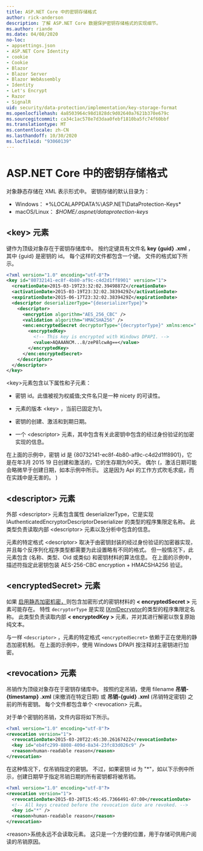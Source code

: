 ```yaml
---
title: ASP.NET Core 中的密钥存储格式
author: rick-anderson
description: 了解 ASP.NET Core 数据保护密钥存储格式的实现细节。
ms.author: riande
ms.date: 04/08/2020
no-loc:
- appsettings.json
- ASP.NET Core Identity
- cookie
- Cookie
- Blazor
- Blazor Server
- Blazor WebAssembly
- Identity
- Let's Encrypt
- Razor
- SignalR
uid: security/data-protection/implementation/key-storage-format
ms.openlocfilehash: 4a8503964c98d1828dc9d02640a7621b370e679c
ms.sourcegitcommit: ca34c1ac578e7d3daa0febf1810ba5fc74f60bbf
ms.translationtype: MT
ms.contentlocale: zh-CN
ms.lasthandoff: 10/30/2020
ms.locfileid: "93060139"
---
```

# <a name="key-storage-format-in-aspnet-core"></a>ASP.NET Core 中的密钥存储格式

<a name="data-protection-implementation-key-storage-format"></a>

对象静态存储在 XML 表示形式中。 密钥存储的默认目录为：

* Windows： *%LOCALAPPDATA%\ASP.NET\DataProtection-Keys\*
* macOS/Linux： *$HOME/.aspnet/dataprotection-keys*

## <a name="the-key-element"></a>\<key> 元素

键作为顶级对象存在于密钥存储库中。 按约定键具有文件名 **key {guid} .xml** ，其中 {guid} 是密钥的 id。 每个这样的文件都包含一个键。 文件的格式如下所示。

```xml
<?xml version="1.0" encoding="utf-8"?>
<key id="80732141-ec8f-4b80-af9c-c4d2d1ff8901" version="1">
  <creationDate>2015-03-19T23:32:02.3949887Z</creationDate>
  <activationDate>2015-03-19T23:32:02.3839429Z</activationDate>
  <expirationDate>2015-06-17T23:32:02.3839429Z</expirationDate>
  <descriptor deserializerType="{deserializerType}">
    <descriptor>
      <encryption algorithm="AES_256_CBC" />
      <validation algorithm="HMACSHA256" />
      <enc:encryptedSecret decryptorType="{decryptorType}" xmlns:enc="...">
        <encryptedKey>
          <!-- This key is encrypted with Windows DPAPI. -->
          <value>AQAAANCM...8/zeP8lcwAg==</value>
        </encryptedKey>
      </enc:encryptedSecret>
    </descriptor>
  </descriptor>
</key>
```

\<key>元素包含以下属性和子元素：

* 密钥 id。此值被视为权威值;文件名只是一种 nicety 的可读性。

* 元素的版本 \<key> ，当前已固定为1。

* 密钥的创建、激活和到期日期。

* 一个 \<descriptor> 元素，其中包含有关此密钥中包含的经过身份验证的加密实现的信息。

在上面的示例中，密钥 id 是 {80732141-ec8f-4b80-af9c-c4d2d1ff8901}，它是在年3月 2015 19 日创建和激活的，它的生存期为90天。 偶尔 (，激活日期可能会略微早于创建日期，如本示例中所示。 这是因为 Api 的工作方式吹毛求疵，而在实践中是无害的。 ) 

## <a name="the-descriptor-element"></a>\<descriptor> 元素

外部 \<descriptor> 元素包含属性 deserializerType，它是实现 IAuthenticatedEncryptorDescriptorDeserializer 的类型的程序集限定名称。 此类型负责读取内部 \<descriptor> 元素以及分析中包含的信息。

元素的特定格式 \<descriptor> 取决于由密钥封装的经过身份验证的加密器实现，并且每个反序列化程序类型都需要为此设置略有不同的格式。 但一般情况下，此元素包含 (名称、类型、Oid 或类似) 和密钥材料的算法信息。 在上面的示例中，描述符指定此密钥包装 AES-256-CBC encryption + HMACSHA256 验证。

## <a name="the-encryptedsecret-element"></a>\<encryptedSecret> 元素

如果 [启用静态加密机密，](xref:security/data-protection/implementation/key-encryption-at-rest)则包含加密形式的密钥材料的 **&lt; encryptedSecret &gt;** 元素可能存在。 特性 `decryptorType` 是实现 [IXmlDecryptor](/dotnet/api/microsoft.aspnetcore.dataprotection.xmlencryption.ixmldecryptor)的类型的程序集限定名称。 此类型负责读取内部 **&lt; encryptedKey &gt;** 元素，并对其进行解密以恢复原始纯文本。

与一样 `<descriptor>` ，元素的特定格式 `<encryptedSecret>` 依赖于正在使用的静态加密机制。 在上面的示例中，使用 Windows DPAPI 按注释对主密钥进行加密。

## <a name="the-revocation-element"></a>\<revocation> 元素

吊销作为顶级对象存在于密钥存储库中。 按照约定吊销，使用 filename **吊销-{timestamp} .xml** (来撤消在特定日期) 或 **吊销-{guid} .xml** (吊销特定密钥) 之前的所有密钥。 每个文件都包含单个 \<revocation> 元素。

对于单个密钥的吊销，文件内容将如下所示。

```xml
<?xml version="1.0" encoding="utf-8"?>
<revocation version="1">
  <revocationDate>2015-03-20T22:45:30.2616742Z</revocationDate>
  <key id="eb4fc299-8808-409d-8a34-23fc83d026c9" />
  <reason>human-readable reason</reason>
</revocation>
```

在这种情况下，仅吊销指定的密钥。 不过，如果密钥 id 为 "*"，如以下示例中所示，创建日期早于指定吊销日期的所有密钥都将被吊销。

```xml
<?xml version="1.0" encoding="utf-8"?>
<revocation version="1">
  <revocationDate>2015-03-20T15:45:45.7366491-07:00</revocationDate>
  <!-- All keys created before the revocation date are revoked. -->
  <key id="*" />
  <reason>human-readable reason</reason>
</revocation>
```

\<reason>系统永远不会读取元素。 这只是一个方便的位置，用于存储可供用户阅读的吊销原因。
